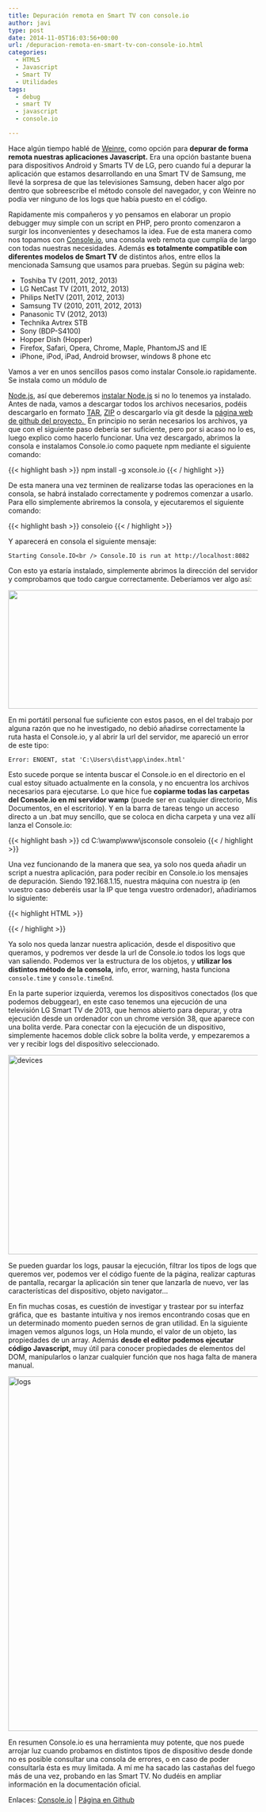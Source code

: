 ```yaml
---
title: Depuración remota en Smart TV con console.io
author: javi
type: post
date: 2014-11-05T16:03:56+00:00
url: /depuracion-remota-en-smart-tv-con-console-io.html
categories:
  - HTML5
  - Javascript
  - Smart TV
  - Utilidades
tags:
  - debug
  - smart TV
  - javascript
  - console.io

---
```

Hace algún tiempo hablé de [Weinre,][1] como opción para **depurar de forma remota nuestras aplicaciones Javascript.** Era una opción bastante buena para dispositivos Android y Smarts TV de LG, pero cuando fuí a depurar la aplicación que estamos desarrollando en una Smart TV de Samsung, me llevé la sorpresa de que las televisiones Samsung, deben hacer algo por dentro que sobreescribe el método console del navegador, y con Weinre no podía ver ninguno de los logs que había puesto en el código.

Rapidamente mis compañeros y yo pensamos en elaborar un propio debugger muy simple con un script en PHP, pero pronto comenzaron a surgir los inconvenientes y desechamos la idea. Fue de esta manera como nos topamos con [Console.io,][2] una consola web remota que cumplía de largo con todas nuestras necesidades. Además **es totalmente compatible con diferentes modelos de Smart TV** de distintos años, entre ellos la mencionada Samsung que usamos para pruebas. Según su página web:

  * Toshiba TV (2011, 2012, 2013)
  * LG NetCast TV (2011, 2012, 2013)
  * Philips NetTV (2011, 2012, 2013)
  * Samsung TV (2010, 2011, 2012, 2013)
  * Panasonic TV (2012, 2013)
  * Technika Avtrex STB
  * Sony (BDP-S4100)
  * Hopper Dish (Hopper)
  * Firefox, Safari, Opera, Chrome, Maple, PhantomJS and IE
  * iPhone, iPod, iPad, Android browser, windows 8 phone etc

<!--more-->Vamos a ver en unos sencillos pasos como instalar Console.io rapidamente. Se instala como un módulo de 

[Node.js][3], así que deberemos [instalar Node.js][4] si no lo tenemos ya instalado. Antes de nada, vamos a descargar todos los archivos necesarios, podéis descargarlo en formato [TAR][5], [ZIP][6] o descargarlo vía git desde la [página web de github del proyecto. ][7] En principio no serán necesarios los archivos, ya que con el siguiente paso debería ser suficiente, pero por si acaso no lo es, luego explico como hacerlo funcionar. Una vez descargado, abrimos la consola e instalamos Console.io como paquete npm mediante el siguiente comando:

{{< highlight bash >}}
npm install -g xconsole.io
{{< / highlight >}}

De esta manera una vez terminen de realizarse todas las operaciones en la consola, se habrá instalado correctamente y podremos comenzar a usarlo. Para ello simplemente abriremos la consola, y ejecutaremos el siguiente comando:

{{< highlight bash >}}
consoleio
{{< / highlight >}}

Y aparecerá en consola el siguiente mensaje:

`Starting Console.IO<br />
Console.IO is run at http://localhost:8082`

Con esto ya estaría instalado, simplemente abrimos la dirección del servidor y comprobamos que todo cargue correctamente. Deberíamos ver algo así:

[<img class="aligncenter wp-image-43 size-large" src="/img/2014/11/consoleio1-1024x363.png" alt="" width="676" height="239" srcset="https://blog.javifm.com/wp-content/uploads/2014/11/consoleio1-1024x363.png 1024w, https://blog.javifm.com/wp-content/uploads/2014/11/consoleio1-300x106.png 300w, https://blog.javifm.com/wp-content/uploads/2014/11/consoleio1-676x240.png 676w, https://blog.javifm.com/wp-content/uploads/2014/11/consoleio1.png 1362w" sizes="(max-width: 676px) 100vw, 676px" />][8]

En mi portátil personal fue suficiente con estos pasos, en el del trabajo por alguna razón que no he investigado, no debió añadirse correctamente la ruta hasta el Console.io, y al abrir la url del servidor, me apareció un error de este tipo:

`Error: ENOENT, stat 'C:\Users\dist\app\index.html'`

Esto sucede porque se intenta buscar el Console.io en el directorio en el cual estoy situado actualmente en la consola, y no encuentra los archivos necesarios para ejecutarse. Lo que hice fue **copiarme todas las carpetas del Console.io en mi servidor wamp** (puede ser en cualquier directorio, Mis Documentos, en el escritorio). Y en la barra de tareas tengo un acceso directo a un .bat muy sencillo, que se coloca en dicha carpeta y una vez allí lanza el Console.io:

{{< highlight bash >}}
cd C:\wamp\www\jsconsole
consoleio
{{< / highlight >}}

Una vez funcionando de la manera que sea, ya solo nos queda añadir un script a nuestra aplicación, para poder recibir en Console.io los mensajes de depuración. Siendo 192.168.1.15, nuestra máquina con nuestra ip (en vuestro caso deberéis usar la IP que tenga vuestro ordenador), añadiríamos lo siguiente:

{{< highlight HTML >}}
<script type="text/javascript" src="http://192.168.1.15:8082/console.io.js"></script>
{{< / highlight >}}

Ya solo nos queda lanzar nuestra aplicación, desde el dispositivo que queramos, y podremos ver desde la url de Console.io todos los logs que van saliendo. Podemos ver la estructura de los objetos, y **utilizar los distintos método de la consola,** info, error, warning, hasta funciona `console.time` y `console.timeEnd`.

En la parte superior izquierda, veremos los dispositivos conectados (los que podemos debuggear), en este caso tenemos una ejecución de una televisión LG Smart TV de 2013, que hemos abierto para depurar, y otra ejecución desde un ordenador con un chrome versión 38, que aparece con una bolita verde. Para conectar con la ejecución de un dispositivo, simplemente hacemos doble click sobre la bolita verde, y empezaremos a ver y recibir logs del dispositivo seleccionado.

[<img class="aligncenter wp-image-44 size-full" src="/img/2014/11/devices.png" alt="devices" width="606" height="402" srcset="https://blog.javifm.com/wp-content/uploads/2014/11/devices.png 606w, https://blog.javifm.com/wp-content/uploads/2014/11/devices-300x199.png 300w" sizes="(max-width: 606px) 100vw, 606px" />][9]

Se pueden guardar los logs, pausar la ejecución, filtrar los tipos de logs que queremos ver, podemos ver el código fuente de la página, realizar capturas de pantalla, recargar la aplicación sin tener que lanzarla de nuevo, ver las características del dispositivo, objeto navigator&#8230;

En fin muchas cosas, es cuestión de investigar y trastear por su interfaz gráfica, que es  bastante intuitiva y nos iremos encontrando cosas que en un determinado momento pueden sernos de gran utilidad. En la siguiente imagen vemos algunos logs, un Hola mundo, el valor de un objeto, las propiedades de un array. Además **desde el editor podemos ejecutar código Javascript,** muy útil para conocer propiedades de elementos del DOM, manipularlos o lanzar cualquier función que nos haga falta de manera manual.

[<img class="aligncenter wp-image-45 size-full" src="/img/2014/11/logs.png" alt="logs" width="643" height="715" srcset="https://blog.javifm.com/wp-content/uploads/2014/11/logs.png 643w, https://blog.javifm.com/wp-content/uploads/2014/11/logs-269x300.png 269w" sizes="(max-width: 643px) 100vw, 643px" />][10]

En resumen Console.io es una herramienta muy potente, que nos puede arrojar luz cuando probamos en distintos tipos de dispositivo desde donde no es posible consultar una consola de errores, o en caso de poder consultarla ésta es muy limitada. A mí me ha sacado las castañas del fuego más de una vez, probando en las Smart TV. No dudéis en ampliar información en la documentación oficial.

Enlaces: [Console.io][2] | [Página en Github][11]

 [1]: http://javifm.com/blog/winre-depurar-remotamente-aplicaciones.html "Weinre"
 [2]: http://nkashyap.github.io/console.io/ "Console.io"
 [3]: http://nodejs.org/ "Node.js"
 [4]: http://nodejs.org/download/ "Descarga Node.js"
 [5]: https://github.com/nkashyap/console.io/tarball/master "Console.io en formato TAR"
 [6]: https://github.com/nkashyap/console.io/zipball/master "Console.io en formato ZIP"
 [7]: https://github.com/nkashyap/console.io "Console.io en github"
 [8]: /img/2014/11/consoleio1.png
 [9]: /img/2014/11/devices.png
 [10]: /img/2014/11/logs.png
 [11]: https://github.com/nkashyap/console.io "Console.io en Github"
